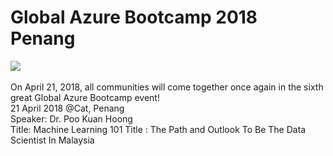 # Global Azure Bootcamp 2018 Penang

<img src='http://mygab18.azurewebsites.net/img/logo-2018-500x444-inverted.png'>
<br /> 
<br /> 
On April 21, 2018, all communities will come together once again in the sixth great Global Azure Bootcamp event!
<br /> 
21 April 2018
@Cat, Penang
<br /> 
Speaker: Dr. Poo Kuan Hoong
<br />
Title: Machine Learning 101
Title : The Path and Outlook To Be The Data Scientist In Malaysia

